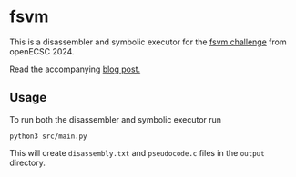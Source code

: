 # fsvm

This is a disassembler and symbolic executor for the [fsvm challenge](https://github.com/ECSC2024/openECSC-2024/tree/main/round-1/rev01) from openECSC 2024.

Read the accompanying [blog post.](https://blog.deobfuscate.io)

## Usage

To run both the disassembler and symbolic executor run

```
python3 src/main.py
```

This will create `disassembly.txt` and `pseudocode.c` files in the `output` directory.
